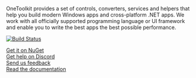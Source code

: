 OneToolkit provides a set of controls, converters, services and helpers that help you build modern Windows apps and cross-platform .NET apps. We work with all officially supported programming language or UI framework and enable you to write the best apps the best possible performance.

[![Build Status](https://dev.azure.com/JUV-Studios/OneToolkit/_apis/build/status/OneToolkit?branchName=master)](https://dev.azure.com/JUV-Studios/OneToolkit/_build/latest?definitionId=3&branchName=master)

[Get it on NuGet](https://www.nuget.org/packages/OneToolkit/)\
[Get help on Discord](http://discord.com/invite/CZpBpPQjq8)\
[Send us feedback](https://www.nuget.org/packages/OneToolkit/1.0.0.3/ContactOwners)\
[Read the documentation](https://dev.azure.com/JUV-Studios/OneToolkit/_wiki/wikis)